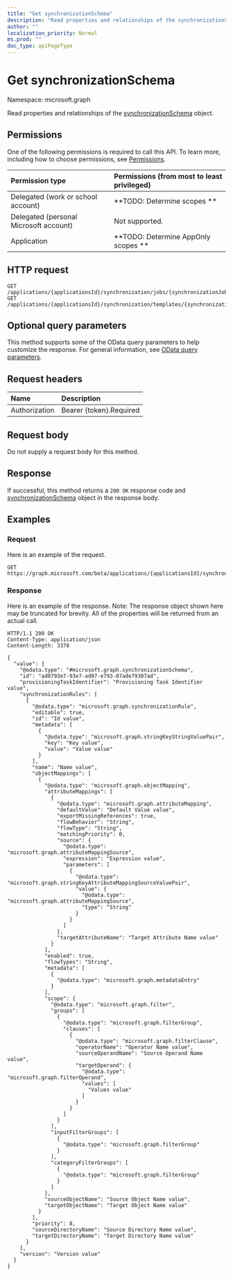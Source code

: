 ```yaml
---
title: "Get synchronizationSchema"
description: "Read properties and relationships of the synchronizationSchema object."
author: ""
localization_priority: Normal
ms.prod: ""
doc_type: apiPageType
---
```


# Get synchronizationSchema

Namespace: microsoft.graph

Read properties and relationships of the [synchronizationSchema](../resources/synchronizationschema.md) object.

## Permissions
One of the following permissions is required to call this API. To learn more, including how to choose permissions, see [Permissions](/concepts/permissions-reference.md).

|Permission type|Permissions (from most to least privileged)|
|:---|:---|
|Delegated (work or school account)|**TODO: Determine scopes **|
|Delegated (personal Microsoft account)|Not supported.|
|Application|**TODO: Determine AppOnly scopes **|

## HTTP request
<!-- {
  "blockType": "ignored"
}
-->
``` http
GET /applications/{applicationsId}/synchronization/jobs/{synchronizationJobId}/schema
GET /applications/{applicationsId}/synchronization/templates/{synchronizationTemplateId}/schema
```

## Optional query parameters
This method supports some of the OData query parameters to help customize the response. For general information, see [OData query parameters](/graph/query-parameters).

## Request headers
|Name|Description|
|:---|:---|
|Authorization|Bearer {token}.Required|

## Request body
Do not supply a request body for this method.

## Response
If successful, this method returns a `200 OK` response code and [synchronizationSchema](../resources/synchronizationschema.md) object in the response body.

## Examples

### Request
Here is an example of the request.
<!-- {
  "blockType": "request",
  "name": "get_synchronizationschema"
}
-->
``` http
GET https://graph.microsoft.com/beta/applications/{applicationsId}/synchronization/jobs/{synchronizationJobId}/schema
```

### Response
Here is an example of the response. Note: The response object shown here may be truncated for brevity. All of the properties will be returned from an actual call.
<!-- {
  "blockType": "response",
  "truncated": true,
  "@odata.type": "microsoft.graph.synchronizationSchema"
}
-->
``` http
HTTP/1.1 200 OK
Content-Type: application/json
Content-Length: 3378

{
  "value": {
    "@odata.type": "#microsoft.graph.synchronizationSchema",
    "id": "ad0793e7-93e7-ad07-e793-07ade79307ad",
    "provisioningTaskIdentifier": "Provisioning Task Identifier value",
    "synchronizationRules": [
      {
        "@odata.type": "microsoft.graph.synchronizationRule",
        "editable": true,
        "id": "Id value",
        "metadata": [
          {
            "@odata.type": "microsoft.graph.stringKeyStringValuePair",
            "key": "Key value",
            "value": "Value value"
          }
        ],
        "name": "Name value",
        "objectMappings": [
          {
            "@odata.type": "microsoft.graph.objectMapping",
            "attributeMappings": [
              {
                "@odata.type": "microsoft.graph.attributeMapping",
                "defaultValue": "Default Value value",
                "exportMissingReferences": true,
                "flowBehavior": "String",
                "flowType": "String",
                "matchingPriority": 0,
                "source": {
                  "@odata.type": "microsoft.graph.attributeMappingSource",
                  "expression": "Expression value",
                  "parameters": [
                    {
                      "@odata.type": "microsoft.graph.stringKeyAttributeMappingSourceValuePair",
                      "value": {
                        "@odata.type": "microsoft.graph.attributeMappingSource",
                        "type": "String"
                      }
                    }
                  ]
                },
                "targetAttributeName": "Target Attribute Name value"
              }
            ],
            "enabled": true,
            "flowTypes": "String",
            "metadata": [
              {
                "@odata.type": "microsoft.graph.metadataEntry"
              }
            ],
            "scope": {
              "@odata.type": "microsoft.graph.filter",
              "groups": [
                {
                  "@odata.type": "microsoft.graph.filterGroup",
                  "clauses": [
                    {
                      "@odata.type": "microsoft.graph.filterClause",
                      "operatorName": "Operator Name value",
                      "sourceOperandName": "Source Operand Name value",
                      "targetOperand": {
                        "@odata.type": "microsoft.graph.filterOperand",
                        "values": [
                          "Values value"
                        ]
                      }
                    }
                  ]
                }
              ],
              "inputFilterGroups": [
                {
                  "@odata.type": "microsoft.graph.filterGroup"
                }
              ],
              "categoryFilterGroups": [
                {
                  "@odata.type": "microsoft.graph.filterGroup"
                }
              ]
            },
            "sourceObjectName": "Source Object Name value",
            "targetObjectName": "Target Object Name value"
          }
        ],
        "priority": 8,
        "sourceDirectoryName": "Source Directory Name value",
        "targetDirectoryName": "Target Directory Name value"
      }
    ],
    "version": "Version value"
  }
}
```

